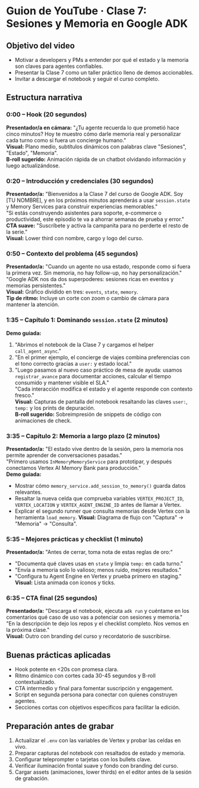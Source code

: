 # Guion de YouTube · Clase 7: Sesiones y Memoria en Google ADK

## Objetivo del video
- Motivar a developers y PMs a entender por qué el estado y la memoria son claves para agentes confiables.
- Presentar la Clase 7 como un taller práctico lleno de demos accionables.
- Invitar a descargar el notebook y seguir el curso completo.

## Estructura narrativa

### 0:00 – Hook (20 segundos)
**Presentador/a en cámara:**
"¿Tu agente recuerda lo que prometió hace cinco minutos? Hoy te muestro cómo darle memoria real y personalizar cada turno como si fuera un concierge humano."  
**Visual:** Plano medio, subtítulos dinámicos con palabras clave "Sesiones", "Estado", "Memoria".  
**B-roll sugerido:** Animación rápida de un chatbot olvidando información y luego actualizándose.

### 0:20 – Introducción y credenciales (30 segundos)
**Presentador/a:**
"Bienvenidos a la Clase 7 del curso de Google ADK. Soy [TU NOMBRE], y en los próximos minutos aprenderás a usar `session.state` y Memory Services para construir experiencias memorables."  
"Si estás construyendo asistentes para soporte, e-commerce o productividad, este episodio te va a ahorrar semanas de prueba y error."  
**CTA suave:** "Suscríbete y activa la campanita para no perderte el resto de la serie."  
**Visual:** Lower third con nombre, cargo y logo del curso.

### 0:50 – Contexto del problema (45 segundos)
**Presentador/a:**
"Cuando un agente no usa estado, responde como si fuera la primera vez. Sin memoria, no hay follow-up, no hay personalización."  
"Google ADK nos da dos superpoderes: sesiones ricas en eventos y memorias persistentes."  
**Visual:** Gráfico dividido en tres: `events`, `state`, `memory`.  
**Tip de ritmo:** Incluye un corte con zoom o cambio de cámara para mantener la atención.

### 1:35 – Capítulo 1: Dominando `session.state` (2 minutos)
**Demo guiada:**
1. "Abrimos el notebook de la Clase 7 y cargamos el helper `call_agent_async`."
2. "En el primer ejemplo, el concierge de viajes combina preferencias con el tono correcto gracias a `user:` y estado local."  
3. "Luego pasamos al nuevo caso práctico de mesa de ayuda: usamos `registrar_avance` para documentar acciones, calcular el tiempo consumido y mantener visible el SLA."  
"Cada interacción modifica el estado y el agente responde con contexto fresco."  
**Visual:** Capturas de pantalla del notebook resaltando las claves `user:`, `temp:` y los prints de depuración.  
**B-roll sugerido:** Sobreimpresión de snippets de código con animaciones de check.

### 3:35 – Capítulo 2: Memoria a largo plazo (2 minutos)
**Presentador/a:**
"El estado vive dentro de la sesión, pero la memoria nos permite aprender de conversaciones pasadas."  
"Primero usamos `InMemoryMemoryService` para prototipar, y después conectamos Vertex AI Memory Bank para producción."  
**Demo guiada:**
- Mostrar cómo `memory_service.add_session_to_memory()` guarda datos relevantes.
- Resaltar la nueva celda que comprueba variables `VERTEX_PROJECT_ID`, `VERTEX_LOCATION` y `VERTEX_AGENT_ENGINE_ID` antes de llamar a Vertex.
- Explicar el segundo runner que consulta memorias desde Vertex con la herramienta `load_memory`.
**Visual:** Diagrama de flujo con "Captura" → "Memoria" → "Consulta".

### 5:35 – Mejores prácticas y checklist (1 minuto)
**Presentador/a:**
"Antes de cerrar, toma nota de estas reglas de oro:"  
- "Documenta qué claves usas en `state` y limpia `temp:` en cada turno."  
- "Envía a memoria solo lo valioso; menos ruido, mejores resultados."  
- "Configura tu Agent Engine en Vertex y prueba primero en staging."  
**Visual:** Lista animada con íconos y ticks.

### 6:35 – CTA final (25 segundos)
**Presentador/a:**
"Descarga el notebook, ejecuta `adk run` y cuéntame en los comentarios qué caso de uso vas a potenciar con sesiones y memoria."  
"En la descripción te dejo los repos y el checklist completo. Nos vemos en la próxima clase."  
**Visual:** Outro con branding del curso y recordatorio de suscribirse.

## Buenas prácticas aplicadas
- Hook potente en <20s con promesa clara.
- Ritmo dinámico con cortes cada 30-45 segundos y B-roll contextualizado.
- CTA intermedio y final para fomentar suscripción y engagement.
- Script en segunda persona para conectar con quienes construyen agentes.
- Secciones cortas con objetivos específicos para facilitar la edición.

## Preparación antes de grabar
1. Actualizar el `.env` con las variables de Vertex y probar las celdas en vivo.
2. Preparar capturas del notebook con resaltados de estado y memoria.
3. Configurar teleprompter o tarjetas con los bullets clave.
4. Verificar iluminación frontal suave y fondo con branding del curso.
5. Cargar assets (animaciones, lower thirds) en el editor antes de la sesión de grabación.

